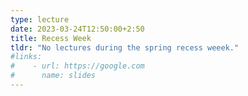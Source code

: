 ```yaml
---
type: lecture
date: 2023-03-24T12:50:00+2:50
title: Recess Week
tldr: "No lectures during the spring recess weeek."
#links: 
#    - url: https://google.com
#      name: slides
---
```

